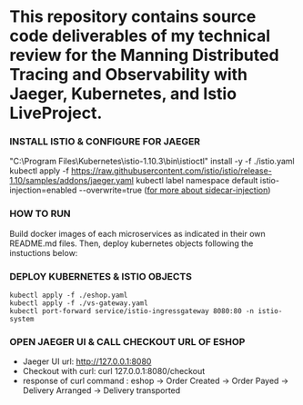 # This repository contains source code deliverables of my technical review for the Manning Distributed Tracing and Observability with Jaeger, Kubernetes, and Istio LiveProject.

### INSTALL ISTIO & CONFIGURE FOR JAEGER
"C:\Program Files\Kubernetes\istio-1.10.3\bin\istioctl" install -y -f ./istio.yaml
kubectl apply -f https://raw.githubusercontent.com/istio/istio/release-1.10/samples/addons/jaeger.yaml
kubectl label namespace default istio-injection=enabled --overwrite=true
([for more about sidecar-injection](https://istio.io/latest/docs/setup/additional-setup/sidecar-injection/))

### HOW TO RUN 
Build docker images of each microservices as indicated in their own README.md files. Then, deploy kubernetes objects following the instuctions below:

### DEPLOY KUBERNETES & ISTIO OBJECTS
```
kubectl apply -f ./eshop.yaml
kubectl apply -f ./vs-gateway.yaml
kubectl port-forward service/istio-ingressgateway 8080:80 -n istio-system 
```

### OPEN JAEGER UI & CALL CHECKOUT URL OF ESHOP 
* Jaeger UI url: http://127.0.0.1:8080
* Checkout with curl: curl 127.0.0.1:8080/checkout
* response of curl command : eshop -> Order Created -> Order Payed -> Delivery Arranged -> Delivery transported

